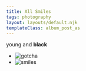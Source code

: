 ```yaml
---
title: All Smiles
tags: photography
layout: layouts/default.njk
templateClass: album_post_as 
---
```



young and **black** 
<div class="album_">
    <ul>
        <li><img class="album_image" src="{{'images/IMG_2039.jpg'| url }}" alt="gotcha"/></li>
        <li><img class="album_image" src="{{ 'images/IMG_1997.jpg' | url}}" alt="smiles"/></li>
    </ul>
</div>